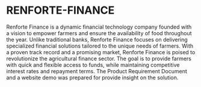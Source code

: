 # RENFORTE-FINANCE
Renforte Finance is a dynamic financial technology company founded with a vision to empower farmers and ensure the availability of food throughout the year. Unlike traditional banks, Renforte Finance focuses on delivering specialized financial solutions tailored to the unique needs of farmers. With a proven track record and a promising market, Renforte Finance is poised to revolutionize the agricultural finance sector. The goal is to provide farmers with quick and flexible access to funds, while maintaining competitive interest rates and repayment terms. 
The Product Requirement Document and a website demo was prepared for provide insight on the solution.
